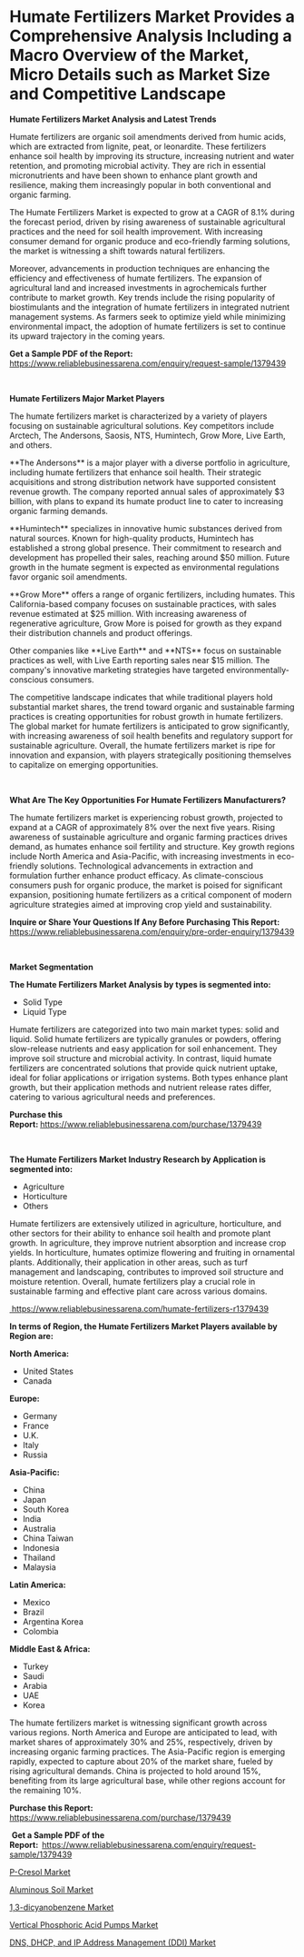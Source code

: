 <p><h1>Humate Fertilizers Market Provides a Comprehensive Analysis Including a Macro Overview of the Market, Micro Details such as Market Size and Competitive Landscape</h1></p><p><strong>Humate Fertilizers Market Analysis and Latest Trends</strong></p>
<p><p>Humate fertilizers are organic soil amendments derived from humic acids, which are extracted from lignite, peat, or leonardite. These fertilizers enhance soil health by improving its structure, increasing nutrient and water retention, and promoting microbial activity. They are rich in essential micronutrients and have been shown to enhance plant growth and resilience, making them increasingly popular in both conventional and organic farming.</p><p>The Humate Fertilizers Market is expected to grow at a CAGR of 8.1% during the forecast period, driven by rising awareness of sustainable agricultural practices and the need for soil health improvement. With increasing consumer demand for organic produce and eco-friendly farming solutions, the market is witnessing a shift towards natural fertilizers. </p><p>Moreover, advancements in production techniques are enhancing the efficiency and effectiveness of humate fertilizers. The expansion of agricultural land and increased investments in agrochemicals further contribute to market growth. Key trends include the rising popularity of biostimulants and the integration of humate fertilizers in integrated nutrient management systems. As farmers seek to optimize yield while minimizing environmental impact, the adoption of humate fertilizers is set to continue its upward trajectory in the coming years.</p></p>
<p><strong>Get a Sample PDF of the Report:&nbsp;</strong> <a href="https://www.reliablebusinessarena.com/enquiry/request-sample/1379439?utm_campaign=2264&utm_medium=2&utm_source=Github&utm_content=ia&utm_term=02022025&utm_id=humate-fertilizers">https://www.reliablebusinessarena.com/enquiry/request-sample/1379439</a></p>
<p>&nbsp;</p>
<p><strong>Humate Fertilizers Major Market Players</strong></p>
<p><p>The humate fertilizers market is characterized by a variety of players focusing on sustainable agricultural solutions. Key competitors include Arctech, The Andersons, Saosis, NTS, Humintech, Grow More, Live Earth, and others.</p><p>**The Andersons** is a major player with a diverse portfolio in agriculture, including humate fertilizers that enhance soil health. Their strategic acquisitions and strong distribution network have supported consistent revenue growth. The company reported annual sales of approximately $3 billion, with plans to expand its humate product line to cater to increasing organic farming demands.</p><p>**Humintech** specializes in innovative humic substances derived from natural sources. Known for high-quality products, Humintech has established a strong global presence. Their commitment to research and development has propelled their sales, reaching around $50 million. Future growth in the humate segment is expected as environmental regulations favor organic soil amendments.</p><p>**Grow More** offers a range of organic fertilizers, including humates. This California-based company focuses on sustainable practices, with sales revenue estimated at $25 million. With increasing awareness of regenerative agriculture, Grow More is poised for growth as they expand their distribution channels and product offerings.</p><p>Other companies like **Live Earth** and **NTS** focus on sustainable practices as well, with Live Earth reporting sales near $15 million. The company's innovative marketing strategies have targeted environmentally-conscious consumers.</p><p>The competitive landscape indicates that while traditional players hold substantial market shares, the trend toward organic and sustainable farming practices is creating opportunities for robust growth in humate fertilizers. The global market for humate fertilizers is anticipated to grow significantly, with increasing awareness of soil health benefits and regulatory support for sustainable agriculture. Overall, the humate fertilizers market is ripe for innovation and expansion, with players strategically positioning themselves to capitalize on emerging opportunities.</p></p>
<p>&nbsp;</p>
<p><strong>What Are The Key Opportunities For Humate Fertilizers Manufacturers?</strong></p>
<p><p>The humate fertilizers market is experiencing robust growth, projected to expand at a CAGR of approximately 8% over the next five years. Rising awareness of sustainable agriculture and organic farming practices drives demand, as humates enhance soil fertility and structure. Key growth regions include North America and Asia-Pacific, with increasing investments in eco-friendly solutions. Technological advancements in extraction and formulation further enhance product efficacy. As climate-conscious consumers push for organic produce, the market is poised for significant expansion, positioning humate fertilizers as a critical component of modern agriculture strategies aimed at improving crop yield and sustainability.</p></p>
<p><strong>Inquire or Share Your Questions If Any Before Purchasing This Report:</strong> <a href="https://www.reliablebusinessarena.com/enquiry/pre-order-enquiry/1379439?utm_campaign=2264&utm_medium=2&utm_source=Github&utm_content=ia&utm_term=02022025&utm_id=humate-fertilizers">https://www.reliablebusinessarena.com/enquiry/pre-order-enquiry/1379439</a></p>
<p>&nbsp;</p>
<p><strong>Market Segmentation</strong></p>
<p><strong>The Humate Fertilizers Market Analysis by types is segmented into:</strong></p>
<p><ul><li>Solid Type</li><li>Liquid Type</li></ul></p>
<p><p>Humate fertilizers are categorized into two main market types: solid and liquid. Solid humate fertilizers are typically granules or powders, offering slow-release nutrients and easy application for soil enhancement. They improve soil structure and microbial activity. In contrast, liquid humate fertilizers are concentrated solutions that provide quick nutrient uptake, ideal for foliar applications or irrigation systems. Both types enhance plant growth, but their application methods and nutrient release rates differ, catering to various agricultural needs and preferences.</p></p>
<p><strong>Purchase this Report:&nbsp;</strong><a href="https://www.reliablebusinessarena.com/purchase/1379439?utm_campaign=2264&utm_medium=2&utm_source=Github&utm_content=ia&utm_term=02022025&utm_id=humate-fertilizers">https://www.reliablebusinessarena.com/purchase/1379439</a></p>
<p>&nbsp;</p>
<p><strong>The Humate Fertilizers Market Industry Research by Application is segmented into:</strong></p>
<p><ul><li>Agriculture</li><li>Horticulture</li><li>Others</li></ul></p>
<p><p>Humate fertilizers are extensively utilized in agriculture, horticulture, and other sectors for their ability to enhance soil health and promote plant growth. In agriculture, they improve nutrient absorption and increase crop yields. In horticulture, humates optimize flowering and fruiting in ornamental plants. Additionally, their application in other areas, such as turf management and landscaping, contributes to improved soil structure and moisture retention. Overall, humate fertilizers play a crucial role in sustainable farming and effective plant care across various domains.</p></p>
<p><a href="https://www.reliablebusinessarena.com/humate-fertilizers-r1379439?utm_campaign=2264&utm_medium=2&utm_source=Github&utm_content=ia&utm_term=02022025&utm_id=humate-fertilizers">&nbsp;https://www.reliablebusinessarena.com/humate-fertilizers-r1379439</a></p>
<p><strong>In terms of Region, the Humate Fertilizers Market Players available by Region are:</strong></p>
<p>
    <p> <strong> North America: </strong>
        <ul>
            <li>United States</li>
            <li>Canada</li>
        </ul>
        </p> 
    <p> <strong> Europe: </strong>
        <ul>
            <li>Germany</li>
            <li>France</li>
            <li>U.K.</li>
            <li>Italy</li>
            <li>Russia</li>
        </ul>
        </p> 
    <p> <strong> Asia-Pacific: </strong>
        <ul>
            <li>China</li>
            <li>Japan</li>
            <li>South Korea</li>
            <li>India</li>
            <li>Australia</li>
            <li>China Taiwan</li>
            <li>Indonesia</li>
            <li>Thailand</li>
            <li>Malaysia</li>
        </ul>
        </p> 
    <p> <strong> Latin America: </strong>
        <ul>
            <li>Mexico</li>
            <li>Brazil</li>
            <li>Argentina Korea</li>
            <li>Colombia</li>
        </ul>
        </p> 
    <p> <strong> Middle East & Africa: </strong>
        <ul>
            <li>Turkey</li>
            <li>Saudi</li>
            <li>Arabia</li>
            <li>UAE</li>
            <li>Korea</li>
        </ul>
    </p>
    </p>
<p><p>The humate fertilizers market is witnessing significant growth across various regions. North America and Europe are anticipated to lead, with market shares of approximately 30% and 25%, respectively, driven by increasing organic farming practices. The Asia-Pacific region is emerging rapidly, expected to capture about 20% of the market share, fueled by rising agricultural demands. China is projected to hold around 15%, benefiting from its large agricultural base, while other regions account for the remaining 10%.</p></p>
<p><strong>Purchase this Report: </strong><a href="https://www.reliablebusinessarena.com/purchase/1379439?utm_campaign=2264&utm_medium=2&utm_source=Github&utm_content=ia&utm_term=02022025&utm_id=humate-fertilizers">https://www.reliablebusinessarena.com/purchase/1379439</a></p>
<p>&nbsp;<strong>Get a Sample PDF of the Report:&nbsp;&nbsp;</strong><a href="https://www.reliablebusinessarena.com/enquiry/request-sample/1379439?utm_campaign=2264&utm_medium=2&utm_source=Github&utm_content=ia&utm_term=02022025&utm_id=humate-fertilizers">https://www.reliablebusinessarena.com/enquiry/request-sample/1379439</a></p>
<p><strong></strong></p>
<p><p><a href="https://www.linkedin.com/pulse/projected-growth-p-cresol-market-size-scope-analysis-ft7hc?utm_campaign=2264&utm_medium=2&utm_source=Github&utm_content=ia&utm_term=02022025&utm_id=humate-fertilizers">P-Cresol Market</a></p><p><a href="https://www.linkedin.com/pulse/providing-both-historical-trends-future-projections-aluminous-5ypae?utm_campaign=2264&utm_medium=2&utm_source=Github&utm_content=ia&utm_term=02022025&utm_id=humate-fertilizers">Aluminous Soil Market</a></p><p><a href="https://www.linkedin.com/pulse/growth-forecast-13-dicyanobenzene-market-122-cagr-2025-2032-xfu0e?utm_campaign=2264&utm_medium=2&utm_source=Github&utm_content=ia&utm_term=02022025&utm_id=humate-fertilizers">1,3-dicyanobenzene Market</a></p><p><a href="https://www.linkedin.com/pulse/future-trends-global-vertical-phosphoric-acid-pumps-market-cqaxe?utm_campaign=2264&utm_medium=2&utm_source=Github&utm_content=ia&utm_term=02022025&utm_id=humate-fertilizers">Vertical Phosphoric Acid Pumps Market</a></p><p><a href="https://www.linkedin.com/pulse/global-dns-dhcp-ip-address-management-ddi-market-size-2025-kmsae?utm_campaign=2264&utm_medium=2&utm_source=Github&utm_content=ia&utm_term=02022025&utm_id=humate-fertilizers">DNS, DHCP, and IP Address Management (DDI) Market</a></p></p>